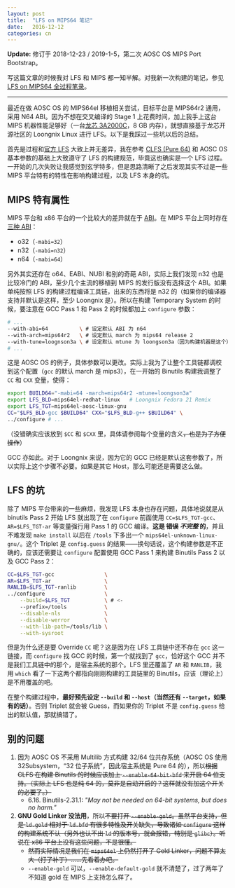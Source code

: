 ```yaml
---
layout: post
title:  "LFS on MIPS64 笔记"
date:   2016-12-12
categories: cn
---
```


**Update:** 修订于 2018-12-23 / 2019-1-5，第二次 AOSC OS MIPS Port Bootstrap。

写这篇文章的时候我对 LFS 和 MIPS 都一知半解。对我新一次构建的笔记，参见 [LFS on MIPS64 全过程笔录](https://lmy441900.github.io/mips/lfs/2018/12/23/lfs-on-mips64-process.html)。

---

最近在做 AOSC OS 的 MIPS64el 移植相关尝试，目标平台是 MIPS64r2 通用，采用 N64 ABI。因为不想在交叉编译的 Stage 1 上花费时间，加上我手上这台 MIPS 机器性能足够好（一台[龙芯 3A2000C](http://loongson.cn/product/cpu/3/Loongson3A2000.html)，8 GB 内存），就想直接基于龙芯开源社区的 Loongnix Linux 进行 LFS。以下是我踩过一些坑以后的总结。

首先是过程和[官方 LFS](http://www.linuxfromscratch.org/lfs/view/stable-systemd/index.html) 大致上并无差异，我在参考 [CLFS (Pure 64)](http://www.clfs.org/view/CLFS-3.0.0-SYSTEMD/mips64-64/index.html) 和 AOSC OS 基本参数的基础上大致遵守了 LFS 的构建规范，毕竟这也确实是一个 LFS 过程。一开始的几次失败让我感觉到玄学特多，但是思路清晰了之后发现其实不过是一些 MIPS 平台特有的特性在影响构建过程，以及 LFS 本身的坑。

## MIPS 特有属性

MIPS 平台和 x86 平台的一个比较大的差异就在于 [ABI](https://en.wikipedia.org/wiki/Application_binary_interface)。在 MIPS 平台上同时存在[三种 ABI](https://www.linux-mips.org/wiki/WhatsWrongWithO32N32N64)：

- o32（`-mabi=32`）
- n32（`-mabi=n32`）
- n64（`-mabi=64`）

另外其实还存在 o64、EABI、NUBI 和别的奇葩 ABI，实际上我们发现 n32 也是比较冷门的 ABI，至少几个主流的移植到 MIPS 的发行版没有选择这个 ABI。如果单纯按照 LFS 的构建过程编译工具链，出来的东西将是 n32 的（如果你的编译器支持并默认是这样，至少 Loongnix 是）。所以在构建 Temporary System 的时候，要注意在 GCC Pass 1 和 Pass 2 的时候都加上 `configure` 参数：

```bash
# ...
--with-abi=64          \ # 设定默认 ABI 为 n64
--with-arch=mips64r2   \ # 设定默认 march 为 mips64 release 2
--with-tune=loognson3a \ # 设定默认 mtune 为 loongson3a（因为构建机器是这个）
# ...
```

这是 AOSC OS 的例子，具体参数可以更改。实际上我为了让整个工具链都调校到这个配置（`gcc` 的默认 march 是 mips3），在一开始的 Binutils 构建我调整了 `CC` 和 `CXX` 变量，使得：

```bash
export BUILD64="-mabi=64 -march=mips64r2 -mtune=loongson3a"
export LFS_BLD=mips64el-redhat-linux   # Loongnix Fedora 21 Remix
export LFS_TGT=mips64el-aosc-linux-gnu
CC="$LFS_BLD-gcc $BUILD64" CXX="$LFS_BLD-g++ $BUILD64" \
../configure # ...
```

（没错确实应该放到 `$CC` 和 `$CXX` 里，具体请参阅每个变量的含义~~，也是为了方便操作~~）

GCC 亦如此。对于 Loongnix 来说，因为它的 GCC 已经是默认这套参数了，所以实际上这个步骤不必要。如果是其它 Host，那么可能还是需要这么做。

## LFS 的坑

除了 MIPS 平台带来的一些麻烦，我发现 LFS 本身也存在问题，具体地说就是从 binutils Pass 2 开始 LFS 就出现了在 `configure` 前面使用 `CC=$LFS_TGT-gcc`、`AR=$LFS_TGT-ar` 等变量强行用 Pass 1 的 GCC 编译。**这是 ~~错误~~ _不完整_ 的**，并且不难发现 `make install` 以后在 `/tools` 下多出一个 `mips64el-unknown-linux-gnu/`。这个 Triplet 是 `config.guess` 的结果——换句话说，这个构建参数是不正确的，应该还需要让 `configure` 配置使用 GCC Pass 1 来构建 Binutils Pass 2 以及 GCC Pass 2：

```bash
CC=$LFS_TGT-gcc                \
AR=$LFS_TGT-ar                 \
RANLIB=$LFS_TGT-ranlib         \
../configure                   \
    --build=$LFS_TGT           \ # <-
    --prefix=/tools            \
    --disable-nls              \
    --disable-werror           \
    --with-lib-path=/tools/lib \
    --with-sysroot
```

但是为什么还是要 Override `CC` 呢？这是因为在 LFS 工具链中还不存在 `gcc` 这一链接，而 `configure` 找 GCC 的时候，第一个就找到了 `gcc`，恰好这个 GCC 并不是我们工具链中的那个，是宿主系统的那个。LFS 里还覆盖了 `AR` 和 `RANLIB`，我用 `which` 看了一下这两个都指向刚刚构建的工具链里的 Binutils，应该（理论上）是不用覆盖的吧。

在整个构建过程中，**最好预先设定 `--build` 和 `--host`（当然还有 `--target`，如果有的话）**。否则 Triplet 就会被 Guess，而如果你的 Triplet 不是 `config.guess` 给出的默认值，那就搞错了。

## 别的问题

1. 因为 AOSC OS 不采用 Multilib 方式构建 32/64 位共存系统（AOSC OS 使用 32Subsystem，“32 位子系统”，因此宿主系统是 Pure 64 的），所以~~根据 CLFS 在构建 Binutils 的时候应该加上 `--enable-64-bit-bfd` 来开启 64 位支持。（实际上 LFS 也是纯 64 的，莫非是自动开启的？这样就没有加这个开关的必要了。）~~
    - 6.16. Binutils-2.31.1: _"May not be needed on 64-bit systems, but does no harm."_
2. **GNU Gold Linker 没法用**，所以~~不要打开 `--enable-gold`。虽然平台支持，但是 `ld.gold` 相对于 `ld.bfd` 有很多特性及开关缺失，导致诸如 `configure` 这样的构建系统不认（另外也认不出 `ld` 的版本号，就会报错，特别是 `glibc`）。听说在 x86 平台上没有这些问题，不是很懂。~~
    - ~~然而实际情况是我们在 `mips64el` 上仍然打开了 Gold Linker，问题不算太大（打了补丁）……先看着办吧。~~
    - `--enable-gold` 可以，`--enable-default-gold` 就不清楚了，过了两年了不知道 gold 在 MIPS 上支持怎么样了。
